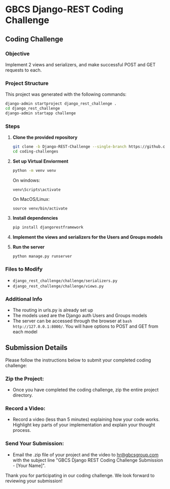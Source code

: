 # GBCS Django-REST Coding Challenge

## Coding Challenge

### Objective

Implement 2 views and serializers, and make successful POST and GET requests to each.

### Project Structure

This project was generated with the following commands:
   ```bash
   django-admin startproject django_rest_challenge .
   cd django_rest_challenge
   django-admin startapp challenge 
   ```

### Steps

1. **Clone the provided repository**

   ```bash
   git clone -b Django-REST-Challenge --single-branch https://github.com/SkyITManagement/coding-challenges.git
   cd coding-challenges
   ```

2. **Set up Virtual Enviorment**
   ```bash
   python -m venv venv
   ```
   On windows:
   ```
   venv\Scripts\activate
   ```
   On MacOS/Linux:
   ```
   source venv/bin/activate
   ```

3. **Install dependencies**

   ```bash
   pip install djangorestframework
   ```

4. **Implement the views and serializers for the Users and Groups models**

5. **Run the server**
   ```bash
   python manage.py runserver
   ```

### Files to Modify

- `django_rest_challenge/challenge/serializers.py`
- `django_rest_challenge/challenge/views.py`

### Additional Info

- The routing in urls.py is already set up
- The models used are the Django auth Users and Groups models
- The server can be accessed through the browser at ```bash http://127.0.0.1:8000/```. You will have options to POST and GET from each model

## Submission Details

Please follow the instructions below to submit your completed coding challenge:

### Zip the Project:

- Once you have completed the coding challenge, zip the entire project directory.

### Record a Video:

- Record a video (less than 5 minutes) explaining how your code works. Highlight key parts of your implementation and explain your thought process.

### Send Your Submission:

- Email the .zip file of your project and the video to [hr@gbcsgroup.com](mailto:hr@gbcsgroup.com) with the subject line "GBCS Django REST Coding Challenge Submission - [Your Name]".

Thank you for participating in our coding challenge. We look forward to reviewing your submission!
